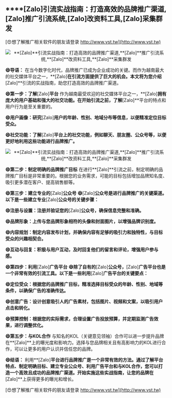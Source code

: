 ## ****[Zalo]**引流实战指南：打造高效的品牌推广渠道,**[Zalo]**推广引流系统,**[Zalo]**改资料工具,**[Zalo]**采集群发**

[😍想了解推广相关软件的朋友请登录 http://www.vst.tw](http://www.vst.tw)

 <center><img src="https://vst.tw/MP4/tuiguang/png/0.png" alt="**[Zalo]**引流实战指南：打造高效的品牌推广渠道,**[Zalo]**推广引流系统,**[Zalo]**改资料工具,**[Zalo]**采集群发"></center>

**😄导语：**
在当今数字化时代，品牌推广已成为企业成功的关键。而作为越南最大的社交媒体平台之一，**[Zalo]**在引流方面提供了巨大的机会。本文将为您介绍**[Zalo]**引流的实战指南，助您打造高效的品牌推广渠道。

**😄第一步：了解**[Zalo]**平台**
作为越南最受欢迎的社交媒体平台之一，**[Zalo]**拥有庞大的用户基础和强大的社交功能。在开始引流之前，了解**[Zalo]**平台的特点和用户行为是至关重要的。

**😄用户画像：研究**[Zalo]**用户的年龄、性别、地域分布等信息，以便精准定位目标受众。**

**😄社交功能：了解**[Zalo]**平台上的社交功能，例如聊天、朋友圈、公众号等，以便更好地利用这些功能进行品牌推广。**

 <center><img src="https://vst.tw/MP4/tuiguang/png/1.png" alt="**[Zalo]**引流实战指南：打造高效的品牌推广渠道,**[Zalo]**推广引流系统,**[Zalo]**改资料工具,**[Zalo]**采集群发"></center>

**😄第二步：制定明确的品牌推广目标**
在进行**[Zalo]**引流之前，制定明确的品牌推广目标是非常重要的。根据您的业务需求，可能的目标包括增加品牌知名度、吸引更多潜在客户、提高销售额等。

**😄第三步：建立专业的**[Zalo]**公众号**
**😄**[Zalo]**公众号是进行品牌推广的关键渠道。以下是一些建立专业**[Zalo]**公众号的关键步骤：**

**😄注册与设置：注册并验证您的**[Zalo]**公众号，确保信息完整和准确。**

**😄品牌形象：上传与您品牌形象相符的头像和封面图片，以增强品牌识别度。**

**😄内容规划：制定内容发布计划，并确保内容有足够的吸引力和独特性，与目标受众的兴趣相契合。**

**😄互动与回复：积极与用户互动，及时回复他们的留言和评论，增强用户参与感。**

**😄第四步：利用**[Zalo]**广告平台**
**😄除了自有的**[Zalo]**公众号，**[Zalo]**广告平台也是一个非常有效的引流工具。以下是一些利用**[Zalo]**广告平台的关键要点：**

**😄定位受众：根据您的品牌推广目标，精准选择目标受众的年龄、性别、地域等条件，以确保广告的准确传达。**

**😄创意广告：设计创意吸引人的广告素材，包括图片、视频和文案，以吸引用户点击和转化。**

**😄预算控制：根据您的实际需求，合理设置广告投放预算，并定期监测广告效果，进行调整优化。**

**😄第五步：与KOL合作**
与知名的KOL（关键意见领袖）合作可以进一步提升品牌在**[Zalo]**上的曝光度和影响力。选择与您品牌相关且有高影响力的KOL进行合作，可以让更多的用户认识并信任您的品牌。

**😄结语：**
利用**[Zalo]**平台进行品牌推广是一个非常有效的方法。通过了解平台特点、制定明确目标、建立专业公众号、利用广告平台和与KOL合作，您可以打造一个高效且成功的品牌推广渠道。开始实施这些实战指南，让您的品牌在**[Zalo]**上获得更多的曝光和增长。

[😍想了解推广相关软件的朋友请登录 http://www.vst.tw](http://www.vst.tw)



